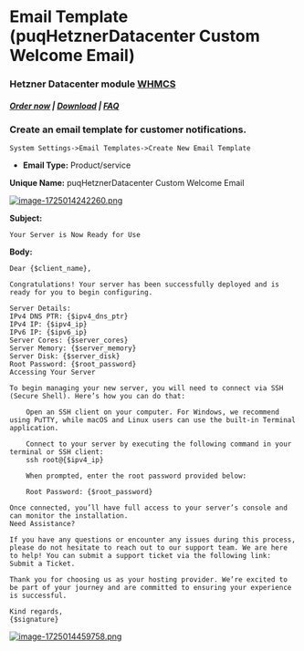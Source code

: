 # Email Template (puqHetznerDatacenter Custom Welcome Email)

### Hetzner Datacenter module **[WHMCS](https://puqcloud.com/link.php?id=77)**

#####  [Order now](https://puqcloud.com/whmcs-module-hetznerdatacenter.php) | [Download](https://download.puqcloud.com/WHMCS/servers/PUQ_WHMCS-HetznerDatacenter/) | [FAQ](https://faq.puqcloud.com/)

### Create an email template for customer notifications.

```
System Settings->Email Templates->Create New Email Template
```

- **Email Type:** Product/service

**Unique Name:** puqHetznerDatacenter Custom Welcome Email

[![image-1725014242260.png](https://doc.puq.info/uploads/images/gallery/2024-08/scaled-1680-/image-1725014242260.png)](https://doc.puq.info/uploads/images/gallery/2024-08/image-1725014242260.png)

 **Subject:**

```
Your Server is Now Ready for Use
```

**Body:**

```
Dear {$client_name},

Congratulations! Your server has been successfully deployed and is ready for you to begin configuring.

Server Details:
IPv4 DNS PTR: {$ipv4_dns_ptr}
IPv4 IP: {$ipv4_ip}
IPv6 IP: {$ipv6_ip}
Server Cores: {$server_cores}
Server Memory: {$server_memory}
Server Disk: {$server_disk}
Root Password: {$root_password}
Accessing Your Server

To begin managing your new server, you will need to connect via SSH (Secure Shell). Here’s how you can do that:

    Open an SSH client on your computer. For Windows, we recommend using PuTTY, while macOS and Linux users can use the built-in Terminal application.

    Connect to your server by executing the following command in your terminal or SSH client:
    ssh root@{$ipv4_ip}

    When prompted, enter the root password provided below:

    Root Password: {$root_password}

Once connected, you’ll have full access to your server’s console and can monitor the installation.
Need Assistance?

If you have any questions or encounter any issues during this process, please do not hesitate to reach out to our support team. We are here to help! You can submit a support ticket via the following link: Submit a Ticket.

Thank you for choosing us as your hosting provider. We’re excited to be part of your journey and are committed to ensuring your experience is successful.

Kind regards,
{$signature}
```

[![image-1725014459758.png](https://doc.puq.info/uploads/images/gallery/2024-08/scaled-1680-/image-1725014459758.png)](https://doc.puq.info/uploads/images/gallery/2024-08/image-1725014459758.png)